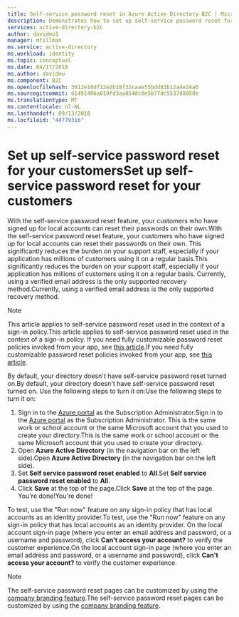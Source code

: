 ```yaml
---
title: Self-service password reset in Azure Active Directory B2C | Microsoft Docs
description: Demonstrates how to set up self-service password reset for your customers in Azure Active Directory B2C
services: active-directory-b2c
author: davidmu1
manager: mtillman
ms.service: active-directory
ms.workload: identity
ms.topic: conceptual
ms.date: 04/17/2018
ms.author: davidmu
ms.component: B2C
ms.openlocfilehash: 3612e10df12e2b18f32caae55bdd83b12a4e24a6
ms.sourcegitcommit: d1451406a010fd3aa854dc8e5b77dc5537d8050e
ms.translationtype: MT
ms.contentlocale: nl-NL
ms.lasthandoff: 09/13/2018
ms.locfileid: "44779316"
---
```

# <a name="set-up-self-service-password-reset-for-your-customers"></a><span data-ttu-id="2444a-103">Set up self-service password reset for your customers</span><span class="sxs-lookup"><span data-stu-id="2444a-103">Set up self-service password reset for your customers</span></span>
<span data-ttu-id="2444a-104">With the self-service password reset feature, your customers who have signed up for local accounts can reset their passwords on their own.</span><span class="sxs-lookup"><span data-stu-id="2444a-104">With the self-service password reset feature, your customers who have signed up for local accounts can reset their passwords on their own.</span></span> <span data-ttu-id="2444a-105">This significantly reduces the burden on your support staff, especially if your application has millions of customers using it on a regular basis.</span><span class="sxs-lookup"><span data-stu-id="2444a-105">This significantly reduces the burden on your support staff, especially if your application has millions of customers using it on a regular basis.</span></span> <span data-ttu-id="2444a-106">Currently, using a verified email address is the only supported recovery method.</span><span class="sxs-lookup"><span data-stu-id="2444a-106">Currently, using a verified email address is the only supported recovery method.</span></span>

> [!NOTE]
> <span data-ttu-id="2444a-107">This article applies to self-service password reset used in the context of a sign-in policy.</span><span class="sxs-lookup"><span data-stu-id="2444a-107">This article applies to self-service password reset used in the context of a sign-in policy.</span></span> <span data-ttu-id="2444a-108">If you need fully customizable password reset policies invoked from your app, see [this article](active-directory-b2c-reference-policies.md#create-a-password-reset-policy).</span><span class="sxs-lookup"><span data-stu-id="2444a-108">If you need fully customizable password reset policies invoked from your app, see [this article](active-directory-b2c-reference-policies.md#create-a-password-reset-policy).</span></span>
> 
> 

<span data-ttu-id="2444a-109">By default, your directory doesn't have self-service password reset turned on.</span><span class="sxs-lookup"><span data-stu-id="2444a-109">By default, your directory doesn't have self-service password reset turned on.</span></span> <span data-ttu-id="2444a-110">Use the following steps to turn it on:</span><span class="sxs-lookup"><span data-stu-id="2444a-110">Use the following steps to turn it on:</span></span>

1. <span data-ttu-id="2444a-111">Sign in to the [Azure portal](https://portal.azure.com/) as the Subscription Administrator.</span><span class="sxs-lookup"><span data-stu-id="2444a-111">Sign in to the [Azure portal](https://portal.azure.com/) as the Subscription Administrator.</span></span> <span data-ttu-id="2444a-112">This is the same work or school account or the same Microsoft account that you used to create your directory.</span><span class="sxs-lookup"><span data-stu-id="2444a-112">This is the same work or school account or the same Microsoft account that you used to create your directory.</span></span>
2. <span data-ttu-id="2444a-113">Open **Azure Active Directory** (in the navigation bar on the left side).</span><span class="sxs-lookup"><span data-stu-id="2444a-113">Open **Azure Active Directory** (in the navigation bar on the left side).</span></span>
4. <span data-ttu-id="2444a-114">Set **Self service password reset enabled**  to **All**.</span><span class="sxs-lookup"><span data-stu-id="2444a-114">Set **Self service password reset enabled**  to **All**.</span></span> 
5. <span data-ttu-id="2444a-115">Click **Save** at the top of the page.</span><span class="sxs-lookup"><span data-stu-id="2444a-115">Click **Save** at the top of the page.</span></span> <span data-ttu-id="2444a-116">You're done!</span><span class="sxs-lookup"><span data-stu-id="2444a-116">You're done!</span></span>

<span data-ttu-id="2444a-117">To test, use the "Run now" feature on any sign-in policy that has local accounts as an identity provider.</span><span class="sxs-lookup"><span data-stu-id="2444a-117">To test, use the "Run now" feature on any sign-in policy that has local accounts as an identity provider.</span></span> <span data-ttu-id="2444a-118">On the local account sign-in page (where you enter an email address and password, or a username and password), click **Can't access your account?** to verify the customer experience.</span><span class="sxs-lookup"><span data-stu-id="2444a-118">On the local account sign-in page (where you enter an email address and password, or a username and password), click **Can't access your account?** to verify the customer experience.</span></span>

> [!NOTE]
> <span data-ttu-id="2444a-119">The self-service password reset pages can be customized by using the [company branding feature](../active-directory/fundamentals/customize-branding.md).</span><span class="sxs-lookup"><span data-stu-id="2444a-119">The self-service password reset pages can be customized by using the [company branding feature](../active-directory/fundamentals/customize-branding.md).</span></span>
> 
> 

